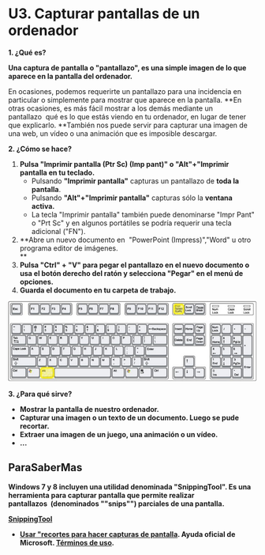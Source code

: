 # U3. Capturar pantallas de un ordenador

**1\. ¿Qué es?**

**Una captura de pantalla o "pantallazo", es una simple imagen de lo que aparece en la pantalla del ordenador.**

En ocasiones, podemos requerirte un pantallazo para una incidencia en particular o simplemente para mostrar que aparece en la pantalla. **En otras ocasiones, es más fácil mostrar a los demás mediante un pantallazo  qué es lo que estás viendo en tu ordenador, en lugar de tener que explicarlo. **También nos puede servir para capturar una imagen de una web, un vídeo o una animación que es imposible descargar.

**2\. ¿Cómo se hace?**

1.  **Pulsa "Imprimir pantalla (Ptr Sc) (Imp pant)" o "Alt"+"Imprimir pantalla en tu teclado.**
    *   Pulsando **"Imprimir pantalla"** capturas un pantallazo de **toda la pantalla**.
    *   Pulsando **"Alt"+"Imprimir pantalla"** capturas sólo la **ventana activa.**
    *   La tecla "Imprimir pantalla" también puede denominarse "Impr Pant" o "Prt Sc" y en algunos portátiles se podría requerir una tecla adicional ("FN").
2.  **Abre un nuevo documento en  "PowerPoint (Impress)","Word" u otro programa editor de imágenes.  
    **
3.  **Pulsa "Ctrl" + "V" para pegar el pantallazo en el nuevo documento o usa el botón derecho del ratón y selecciona "Pegar" en el menú de opciones.**
4.  **Guarda el documento en tu carpeta de trabajo.**


![Imagen 7: autor betfair.com. Licencia CC by-nc.](img/pantallazo.jpg)



**3\. ¿Para qué sirve?**

*   **Mostrar la pantalla de nuestro ordenador.**
*   **Capturar una imagen o un texto de un documento. Luego se pude recortar.**
*   **Extraer una imagen de un juego, una animación o un vídeo.**
*   **...**

## ParaSaberMas

**Windows 7 y 8 incluyen una utilidad denominada "SnippingTool". Es una herramienta para capturar pantalla que permite realizar pantallazos  (denominados ""snips"") parciales de una pantalla.**

[**SnippingTool**](http://xpsnipping.codeplex.com/)

*   **[Usar "recortes para hacer capturas de pantalla](http://windows.microsoft.com/es-xl/windows7/use-snipping-tool-to-capture-screen-shots). Ayuda oficial de Microsoft. [Términos de uso](http://www.microsoft.com/en-us/legal/intellectualproperty/copyright/default.aspx).**


